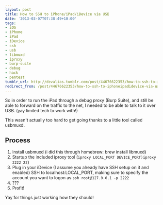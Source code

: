 ```yaml
---
layout: post
title: How to SSH to iPhone/iPad/iDevice via USB
date: '2013-03-07T07:38:49+10:00'
tags:
- iOS
- iPhone
- iPad
- iDevice
- ssh
- usb
- libmuxd
- iproxy
- burp-suite
- debug
- hack
- pentest
tumblr_url: http://devalias.tumblr.com/post/44676622353/how-to-ssh-to-iphoneipadidevice-via-usb
redirect_from: /post/44676622353/how-to-ssh-to-iphoneipadidevice-via-usb
---
```

So in order to run the iPad through a debug proxy (Burp Suite), and still be able to forward on the traffic to the net, I needed to be able to talk to it over USB. (yay limited tech to work with!)

This wasn't actually too hard to get going thanks to a little tool called usbmuxd.

## Process

1. Install usbmuxd (i did this through homebrew: brew install libmuxd)
2. Startup the included iproxy tool (`iproxy LOCAL_PORT DEVICE_PORT)iproxy 2222 22`)
3. Plug in your iDevice (I assume you already have SSH setup on it and enabled)
SSH to localhost:LOCAL_PORT, making sure to specify the account you want to logon as `ssh root@127.0.0.1 -p 2222`
5. ???
6. Profit!

Yay for things just working how they should!
